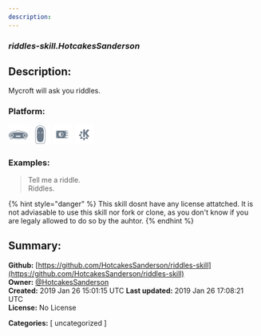 ```yaml
---
description: 
---
```


### _riddles-skill.HotcakesSanderson_  
## Description:  
Mycroft will ask you riddles.  
  
  
### Platform:  
 ![Mark I](../.gitbook/assets/mark-1-icon.png)  ![Mark II](../.gitbook/assets/mark-2-icon.png)  ![Picroft](../.gitbook/assets/picroft-icon.png)  ![plasmoid](../.gitbook/assets/kde.png)   
### Examples:  
> Tell me a riddle.  
> Riddles.  
  
{% hint style="danger" %}
This skill dosnt have any license attatched. It is not adviasable to use this skill nor fork or clone, as you don't know if you are legaly allowed to do so by the auhtor.
{% endhint %}
  
## Summary:  
**Github:** [https://github.com/HotcakesSanderson/riddles-skill](https://github.com/HotcakesSanderson/riddles-skill)  
**Owner:** [@HotcakesSanderson](https://github.com/HotcakesSanderson)  
**Created:** 2019 Jan 26 15:01:15 UTC  **Last updated:** 2019 Jan 26 17:08:21 UTC  
**License:** No License  
  
**Categories:** [ uncategorized ]   
